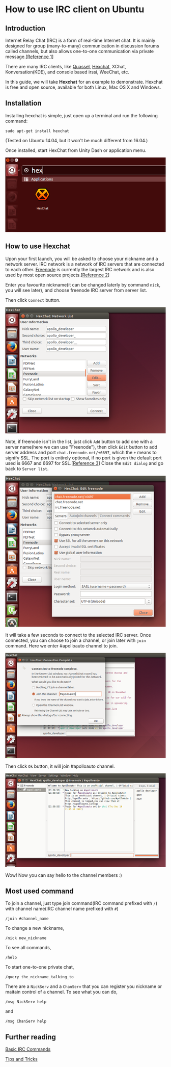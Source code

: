 # How to use IRC client on Ubuntu

## Introduction

Internet Relay Chat (IRC) is a form of real-time Internet chat. It is mainly designed for group (many-to-many) communication in discussion forums called channels, but also allows one-to-one communication via private message.[[Reference 1](https://help.ubuntu.com/community/InternetRelayChat)]

There are many IRC clients, like [Quassel](https://quassel-irc.org/), [Hexchat](https://hexchat.github.io/), XChat, Konversation(KDE), and console based irssi, WeeChat, etc.

In this guide, we will take **Hexchat** for an example to demonstrate.
Hexchat is free and open source, available for both Linux, Mac OS X and Windows.

## Installation

Installing hexchat is simple, just open up a terminal and run the following command:
```
sudo apt-get install hexchat
```
(Tested on Ubuntu 14.04, but it won't be much different from 16.04.)

Once installed, start HexChat from Unity Dash or application menu.

![img](images/irc_image_01.png)

## How to use Hexchat

Upon your first launch, you will be asked to choose your nickname and a network server. IRC network is a network of IRC servers that are connected to each other. [Freenode](https://freenode.net) is currently the largest IRC network and is also used by most open source projects.[[Reference 2](https://www.linuxbabe.com/ubuntu/install-use-hexchat-ubuntu-16-04)]

Enter you favourite nickname(it can be changed laterly by command `nick`, you will see later), and choose freenode IRC server from server list.

Then click `Connect` button.

![img](images/irc_image_02.png)

Note, if freenode isn't in the list, just click `Add` button to add one with a server name(here we can use "Freenode"), then click `Edit` button to add server address and port `chat.freenode.net/+6697`, which the `+` means to signify SSL. The port is entirely optional, if no port is given the default port used is 6667 and 6697 for SSL.[[Reference 3](https://hexchat.readthedocs.io/en/latest/settings.html#servers)] Close the `Edit dialog` and go back to `Server list`.

![img](images/irc_image_03.png)

It will take a few seconds to connect to the selected IRC server.
Once connected, you can choose to join a channel, or join later with `join` command. Here we enter #apolloauto channel to join.

![img](images/irc_image_04.png)

Then click `Ok` button, it will join #apolloauto channel.

![img](images/irc_image_05.png)

Wow! Now you can say hello to the channel members :)

## Most used command
To join a channel, just type join command(IRC command prefixed with `/`)  with channel name(IRC channel name prefixed with `#`)
```
/join #channel_name
```
To change a new nickname,
```
/nick new_nickname
```
To see all commands,
```
/help
```
To start one-to-one private chat,
```
/query the_nickname_talking_to
```

There are a `NickServ` and a `ChanServ` that you can register you nickname or maitain control of a channel.
To see what you can do,
```
/msg NickServ help
```
and
```
/msg ChanServ help
```

## Further reading
[Basic IRC Commands](http://www.ircbeginner.com/ircinfo/ircc-commands.html)

[Tips and Tricks](http://www.ircbeginner.com/ircinfo/ircc-tips.html)


